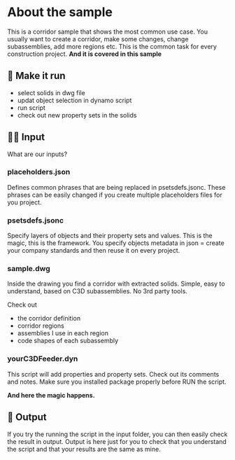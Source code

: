 # About the sample

This is a corridor sample that shows the most common use case. You usually want to create a corridor, make some changes, change subassemblies, add more regions etc. This is the common task for every construction project. **And it is covered in this sample**

## 💛 Make it run

- select solids in dwg file
- updat object selection in dynamo script
- run script
- check out new property sets in the solids

## 🤷‍♂️ Input

What are our inputs?

### placeholders.json

Defines common phrases that are being replaced in psetsdefs.jsonc. These phrases can be easily changed if you create multiple placeholders files for you project.

### psetsdefs.jsonc

Specify layers of objects and their property sets and values. This is the magic, this is the framework. You specify objects metadata in json = create your company standards and then reuse it on every project.

### sample.dwg

Inside the drawing you find a corridor with extracted solids. Simple, easy to understand, based on C3D subassemblies. No 3rd party tools.

Check out

- the corridor definition
- corridor regions
- assemblies I use in each region
- code shapes of each subassembly

### yourC3DFeeder.dyn

This script will add properties and property sets. Check out its comments and notes. Make sure you installed package properly before RUN the script.

**And here the magic happens.**

## 💨 Output

If you try the running the script in the input folder, you can then easily check the result in output. Output is here just for you to check that you understand the script and that your results are the same as mine.
